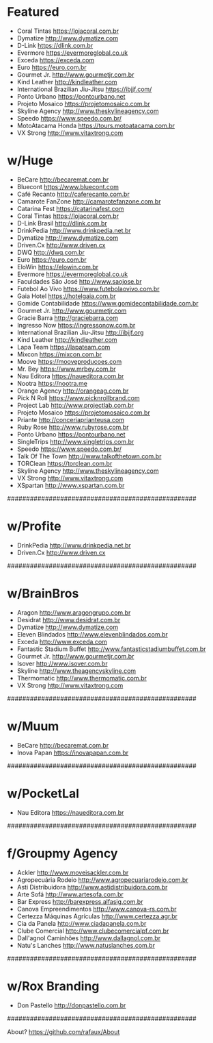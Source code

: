 # Featured

- Coral Tintas https://lojacoral.com.br
- Dymatize http://www.dymatize.com
- D-Link https://dlink.com.br
- Evermore https://evermoreglobal.co.uk
- Exceda https://exceda.com
- Euro https://euro.com.br
- Gourmet Jr. http://www.gourmetjr.com.br
- Kind Leather http://kindleather.com
- International Brazilian Jiu-Jitsu https://ibjjf.com/
- Ponto Urbano https://pontourbano.net
- Projeto Mosaico https://projetomosaico.com.br
- Skyline Agency http://www.theskylineagency.com
- Speedo https://www.speedo.com.br/
- MotoAtacama Honda https://tours.motoatacama.com.br
- VX Strong http://www.vitaxtrong.com

# w/Huge
- BeCare http://becaremat.com.br
- Bluecont https://www.bluecont.com
- Café Recanto http://caferecanto.com.br
- Camarote FanZone http://camarotefanzone.com.br
- Catarina Fest https://catarinafest.com
- Coral Tintas https://lojacoral.com.br
- D-Link Brasil http://dlink.com.br
- DrinkPedia http://www.drinkpedia.net.br
- Dymatize http://www.dymatize.com
- Driven.Cx http://www.driven.cx
- DWQ http://dwq.com.br
- Euro https://euro.com.br
- EloWin https://elowin.com.br
- Evermore https://evermoreglobal.co.uk
- Faculdades São José http://www.saojose.br
- Futebol Ao Vivo https://www.futebolaovivo.com.br
- Gaia Hotel https://hotelgaia.com.br
- Gomide Contabilidade https://www.gomidecontabilidade.com.br
- Gourmet Jr. http://www.gourmetjr.com
- Gracie Barra http://graciebarra.com
- Ingresso Now https://ingressonow.com.br
- International Brazilian Jiu-Jitsu http://ibjjf.org
- Kind Leather http://kindleather.com
- Lapa Team https://lapateam.com
- Mixcon https://mixcon.com.br
- Moove https://mooveproducoes.com
- Mr. Bey https://www.mrbey.com.br
- Nau Editora https://naueditora.com.br
- Nootra https://nootra.me
- Orange Agency http://orangeag.com.br
- Pick N Roll https://www.picknrollbrand.com
- Project Lab http://www.projectlab.com.br
- Projeto Mosaico https://projetomosaico.com.br
- Priante http://conceriaprianteusa.com
- Ruby Rose http://www.rubyrose.com.br
- Ponto Urbano https://pontourbano.net
- SingleTrips http://www.singletrips.com.br
- Speedo https://www.speedo.com.br/
- Talk Of The Town http://www.talkofthetown.com.br
- TORClean https://torclean.com.br
- Skyline Agency http://www.theskylineagency.com
- VX Strong http://www.vitaxtrong.com
- XSpartan http://www.xspartan.com.br

##################################################

# w/Profite

- DrinkPedia http://www.drinkpedia.net.br
- Driven.Cx http://www.driven.cx

##################################################

# w/BrainBros

- Aragon http://www.aragongrupo.com.br
- Desidrat http://www.desidrat.com.br
- Dymatize http://www.dymatize.com
- Eleven Blindados http://www.elevenblindados.com.br
- Exceda http://www.exceda.com
- Fantastic Stadium Buffet http://www.fantasticstadiumbuffet.com.br
- Gourmet Jr. http://www.gourmetjr.com.br
- Isover http://www.isover.com.br
- Skyline http://www.theagencyskyline.com
- Thermomatic http://www.thermomatic.com.br
- VX Strong http://www.vitaxtrong.com

##################################################

# w/Muum
- BeCare http://becaremat.com.br
- Inova Papan https://inovapapan.com.br

##################################################

# w/PocketLal
- Nau Editora https://naueditora.com.br

##################################################

# f/Groupmy Agency
- Ackler http://www.moveisackler.com.br
- Agropecuária Rodeio http://www.agropecuariarodeio.com.br
- Asti Distribuidora http://www.astidistribuidora.com.br
- Arte Sofá http://www.artesofa.com.br
- Bar Express http://barexpress.alfasig.com.br
- Canova Empreendimentos http://www.canova-rs.com.br
- Certezza Máquinas Agrículas http://www.certezza.agr.br
- Cia da Panela http://www.ciadapanela.com.br
- Clube Comercial http://www.clubecomercialpf.com.br
- Dall'agnol Caminhões http://www.dallagnol.com.br
- Natu's Lanches http://www.natuslanches.com.br

##################################################

# w/Rox Branding
- Don Pastello http://donpastello.com.br

##################################################

About? https://github.com/rafaux/About


